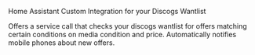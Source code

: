 Home Assistant Custom Integration for your Discogs Wantlist

Offers a service call that checks your discogs wantlist for offers matching
certain conditions on media condition and price.
Automatically notifies mobile
phones about new offers.
